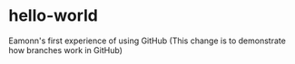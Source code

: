 # hello-world
Eamonn's first experience of using GitHub
(This change is to demonstrate how branches work in GitHub)
